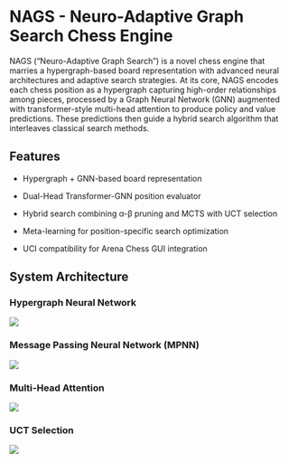 # NAGS - Neuro-Adaptive Graph Search Chess Engine

NAGS (“Neuro-Adaptive Graph Search”) is a novel chess engine that marries a hypergraph-based board representation with advanced neural architectures and adaptive search strategies. At its core, NAGS encodes each chess position as a hypergraph capturing high-order relationships among pieces, processed by a Graph Neural Network (GNN) augmented with transformer-style multi-head attention to produce policy and value predictions. These predictions then guide a hybrid search algorithm that interleaves classical search methods.

## Features

- Hypergraph + GNN-based board representation  

- Dual-Head Transformer-GNN position evaluator  

- Hybrid search combining α-β pruning and MCTS with UCT selection  

- Meta-learning for position-specific search optimization  

- UCI compatibility for Arena Chess GUI integration  

## System Architecture

### Hypergraph Neural Network

<img align="center" src="https://render.githubusercontent.com/render/math?math=%5Cmathbf%7BZ%7D%20%3D%20%5Csigma%5CBigl%28%5Cmathbf%7BD%7D_e%5E%7B-1%7D%5Cmathbf%7BH%7D%5E%5Ctop%20%5Cmathbf%7BX%7D%5Cmathbf%7BW%7D_e%5CBigr%29%2C%5Cquad%20%5Cmathbf%7BX%7D%27%20%3D%20%5Csigma%5CBigl%28%5Cmathbf%7BD%7D_v%5E%7B-1%7D%5Cmathbf%7BH%7D%5Cmathbf%7BZ%7D%5Cmathbf%7BW%7D_v%5CBigr%29.">

### Message Passing Neural Network (MPNN)

<img align="center" src="https://render.githubusercontent.com/render/math?math=%5Cmathbf%7Bm%7D_i%5E%7B%28t%2B1%29%7D%20%3D%20%5Csum_%7Bj%5Cin%20%5Cmathcal%7BN%7D%28i%29%7D%20M%5Cbigl%28%5Cmathbf%7Bh%7D_i%5E%7B%28t%29%7D%2C%5Cmathbf%7Bh%7D_j%5E%7B%28t%29%7D%5Cbigr%29%2C%5Cquad%20%5Cmathbf%7Bh%7D_i%5E%7B%28t%2B1%29%7D%20%3D%20U%5Cbigl%28%5Cmathbf%7Bh%7D_i%5E%7B%28t%29%7D%2C%5Cmathbf%7Bm%7D_i%5E%7B%28t%2B1%29%7D%5Cbigr%29.">

### Multi-Head Attention

<img align="center" src="https://render.githubusercontent.com/render/math?math=%5Cmathrm%7BAttention%7D%28Q%2CK%2CV%29%20%3D%20%5Cmathrm%7Bsoftmax%7D%5CBigl%28%5Cfrac%7BQK%5E%5Ctop%7D%7B%5Csqrt%7Bd_k%7D%7D%5CBigr%29V">

### UCT Selection

<img align="center" src="https://render.githubusercontent.com/render/math?math=i%5E%2A%20%3D%20%5Carg%5Cmax_i%5CBigl%28Q_i%20%2B%20c%20%5Csqrt%7B%5Cfrac%7B%5Cln%20N%7D%7Bn_i%7D%7D%5CBigr%29">
